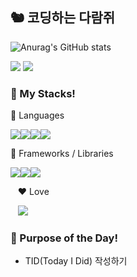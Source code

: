 ## 🐿️ 코딩하는 다람쥐
![Anurag's GitHub stats](https://github-readme-stats.vercel.app/api?username=citysquirrel&show_icons=true&theme=github_dark)

<a href="https://velog.io/@tok1324" target="_blank"><img src="https://img.shields.io/badge/Velog-20C997?style=for-the-badge&logo=velog&logoColor=111"/></a>
<a href="mailto:tok1324@naver.com"><img src="https://img.shields.io/badge/mail-03C75A?style=for-the-badge&logo=naver&logoColor=111"/></a>

### :wrench: My Stacks! 
📖 Languages

<img src="https://img.shields.io/badge/Typescript-333?style=for-the-badge&logo=TypeScript&logoColor=asd"/><img src="https://img.shields.io/badge/HTML5-444?style=for-the-badge&logo=HTML5&logoColor=asd"/><img src="https://img.shields.io/badge/CSS3-555?style=for-the-badge&logo=CSS3&logoColor=1572B6"/><img src="https://img.shields.io/badge/Lua-666?style=for-the-badge&logo=Lua&logoColor=4345AF"/>

🧰 Frameworks / Libraries

<img src="https://img.shields.io/badge/React-333?style=for-the-badge&logo=react&logoColor=asd"/><img src="https://img.shields.io/badge/Redux-444?style=for-the-badge&logo=redux&logoColor=B097D8"/><img src="https://img.shields.io/badge/Express-555?style=for-the-badge&logo=express&logoColor=EAEAEA"/>

&nbsp;&nbsp;&nbsp;❤️ Love 

&nbsp;&nbsp;&nbsp;<img src="https://img.shields.io/badge/Styled Components-DB7093?style=for-the-badge&logo=styled-components&logoColor=111"/>

### 🥅 Purpose of the Day!

* TID(Today I Did) 작성하기
